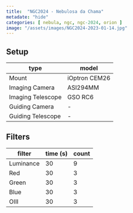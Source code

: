 ```yaml
---
title:  "NGC2024 - Nebulosa da Chama"
metadate: "hide"
categories: [ nebula, ngc, ngc-2024, orion ]
image: "/assets/images/NGC2024-2023-01-14.jpg"
---
```


## Setup

| type              | model         |
|-------------------|---------------|
| Mount             | iOptron CEM26 |
| Imaging Camera    | ASI294MM      |
| Imaging Telescope | GSO RC6       |
| Guiding Camera    | -             |
| Guiding Telescope | -             |

## Filters

| filter    | time (s) | count |
|-----------|----------|-------|
| Luminance | 30       | 9     |
| Red       | 30       | 3     |
| Green     | 30       | 3     |
| Blue      | 30       | 3     |
| OIII      | 30       | 3     |
